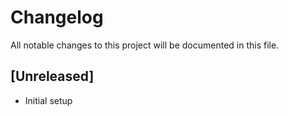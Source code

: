 # Changelog

All notable changes to this project will be documented in this file.

## [Unreleased]
- Initial setup